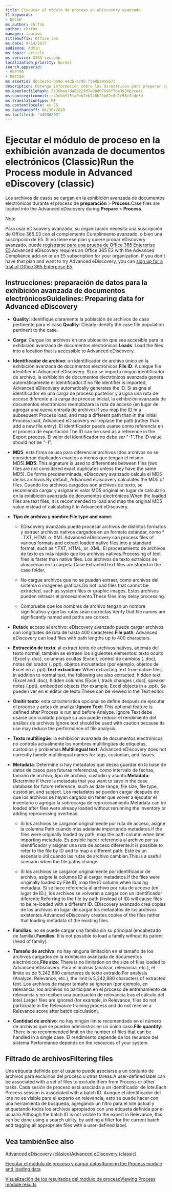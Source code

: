 ```yaml
---
title: Ejecutar el módulo de proceso en eDiscovery avanzado
f1.keywords:
- NOCSH
ms.author: chrfox
author: chrfox
manager: laurawi
titleSuffix: Office 365
ms.date: 9/14/2017
audience: Admin
ms.topic: article
ms.service: O365-seccomp
localization_priority: Normal
search.appverid:
- MOE150
- MET150
ms.assetid: dbc1e251-0596-443b-ac9b-f398ba955b73
description: Obtenga información sobre las directrices para preparar archivos de casos de datos para el análisis con eDiscovery avanzado.
ms.openlocfilehash: 5130bea7da8922fd7e98d07696ffde3930d2ce41
ms.sourcegitcommit: c43ebb915fa0eb7eb720b21b62c0d1e58e7cde3d
ms.translationtype: MT
ms.contentlocale: es-ES
ms.lasthandoff: 06/30/2020
ms.locfileid: "44936203"
---
```

# <a name="run-the-process-module-in-advanced-ediscovery-classic"></a><span data-ttu-id="13f4e-103">Ejecutar el módulo de proceso en la exhibición avanzada de documentos electrónicos (Classic)</span><span class="sxs-lookup"><span data-stu-id="13f4e-103">Run the Process module in Advanced eDiscovery (classic)</span></span>

<span data-ttu-id="13f4e-104">Los archivos de casos se cargan en la exhibición avanzada de documentos electrónicos durante el proceso de **preparación** \> **Process**.</span><span class="sxs-lookup"><span data-stu-id="13f4e-104">Case files are loaded into the Advanced eDiscovery during **Prepare** \> **Process**.</span></span> 
  
> [!NOTE]
> <span data-ttu-id="13f4e-p101">Para usar eDiscovery avanzado, su organización necesita una suscripción de Office 365 E3 con el complemento Cumplimiento avanzado, o bien una suscripción de E5. Si no tiene ese plan y quiere probar eDiscovery avanzado, puede [registrarse para una prueba de Office 365 Enterprise E5](https://go.microsoft.com/fwlink/p/?LinkID=698279).</span><span class="sxs-lookup"><span data-stu-id="13f4e-p101">Advanced eDiscovery requires an Office 365 E3 with the Advanced Compliance add-on or an E5 subscription for your organization. If you don't have that plan and want to try Advanced eDiscovery, you can [sign up for a trial of Office 365 Enterprise E5](https://go.microsoft.com/fwlink/p/?LinkID=698279).</span></span> 
  
## <a name="guidelines-preparing-data-for-advanced-ediscovery"></a><span data-ttu-id="13f4e-107">Instrucciones: preparación de datos para la exhibición avanzada de documentos electrónicos</span><span class="sxs-lookup"><span data-stu-id="13f4e-107">Guidelines: Preparing data for Advanced eDiscovery</span></span>

- <span data-ttu-id="13f4e-108">**Quality**: identifique claramente la población de archivos de caso pertinente para el caso.</span><span class="sxs-lookup"><span data-stu-id="13f4e-108">**Quality**: Clearly identify the case file population pertinent to the case.</span></span>
    
- <span data-ttu-id="13f4e-109">**Carga**: Cargue los archivos en una ubicación que sea accesible para la exhibición avanzada de documentos electrónicos.</span><span class="sxs-lookup"><span data-stu-id="13f4e-109">**Loads**: Load the files into a location that is accessible to Advanced eDiscovery.</span></span>
    
- <span data-ttu-id="13f4e-110">**Identificador de archivo**: un identificador de archivo único en la exhibición avanzada de documentos electrónicos.</span><span class="sxs-lookup"><span data-stu-id="13f4e-110">**File ID**: A unique file identifier in Advanced eDiscovery.</span></span> <span data-ttu-id="13f4e-111">Si no se importa ningún identificador de archivo, la exhibición de documentos electrónicos avanzada genera automáticamente el identificador.</span><span class="sxs-lookup"><span data-stu-id="13f4e-111">If no file identifier is imported, Advanced eDiscovery automatically generates the ID.</span></span> <span data-ttu-id="13f4e-112">Si asigna el identificador en una carga de proceso posterior y asigna una ruta de acceso diferente a la carga de proceso inicial, la exhibición avanzada de documentos electrónicos reemplazará la ruta de acceso (en lugar de agregar una nueva entrada de archivo).</span><span class="sxs-lookup"><span data-stu-id="13f4e-112">If you map the ID in a subsequent Process load, and map a different path than in the initial Process load, Advanced eDiscovery will replace the path (rather than add a new file entry).</span></span> <span data-ttu-id="13f4e-113">El identificador puede usarse como referencia en el proceso de exportación.</span><span class="sxs-lookup"><span data-stu-id="13f4e-113">The ID can be used as a reference in the Export process.</span></span> <span data-ttu-id="13f4e-114">El valor del identificador no debe ser "-1".</span><span class="sxs-lookup"><span data-stu-id="13f4e-114">The ID value should not be "-1".</span></span>
    
- <span data-ttu-id="13f4e-115">**MD5**: esta firma se usa para diferenciar archivos (dos archivos no se consideran duplicados exactos a menos que tengan el mismo MD5).</span><span class="sxs-lookup"><span data-stu-id="13f4e-115">**MD5**: This signature is used to differentiate between files (two files are not considered exact duplicates unless they have the same MD5).</span></span> <span data-ttu-id="13f4e-116">De forma predeterminada, eDiscovery avanzado calcula el MD5 de los archivos.</span><span class="sxs-lookup"><span data-stu-id="13f4e-116">By default, Advanced eDiscovery calculates the MD5 of files.</span></span> <span data-ttu-id="13f4e-117">Cuando los archivos cargados son archivos de texto, se recomienda cargar y asignar el valor MD5 original en lugar de calcularlo en la exhibición avanzada de documentos electrónicos.</span><span class="sxs-lookup"><span data-stu-id="13f4e-117">When the loaded files are text files, it is recommended to load and map the original MD5 value instead of calculating it in Advanced eDiscovery.</span></span>
    
- <span data-ttu-id="13f4e-118">**Tipo de archivo y nombre**:</span><span class="sxs-lookup"><span data-stu-id="13f4e-118">**File type and name**:</span></span>
    
  - <span data-ttu-id="13f4e-119">EDiscovery avanzado puede procesar archivos de distintos formatos y extraer archivos nativos cargados en un formato estándar, como \* . TXT, HTML o. XML.</span><span class="sxs-lookup"><span data-stu-id="13f4e-119">Advanced eDiscovery can process files of various formats and extract loaded native files into a standard format, such as \*.TXT, HTML, or .XML.</span></span> <span data-ttu-id="13f4e-120">El procesamiento de archivos de texto es más rápido que los archivos nativos.</span><span class="sxs-lookup"><span data-stu-id="13f4e-120">Processing of text files is faster than native files.</span></span> <span data-ttu-id="13f4e-121">Los archivos de texto extraídos se almacenan en la carpeta Case.</span><span class="sxs-lookup"><span data-stu-id="13f4e-121">Extracted text files are stored in the case folder.</span></span>
    
  - <span data-ttu-id="13f4e-122">No cargue archivos que no se puedan extraer, como archivos del sistema o imágenes gráficas.</span><span class="sxs-lookup"><span data-stu-id="13f4e-122">Do not load files that cannot be extracted, such as system files or graphic images.</span></span> <span data-ttu-id="13f4e-123">Estos archivos pueden retrasar el procesamiento.</span><span class="sxs-lookup"><span data-stu-id="13f4e-123">These files may delay processing.</span></span>
    
  - <span data-ttu-id="13f4e-124">Compruebe que los nombres de archivo tengan un nombre significativo y que las rutas sean correctas.</span><span class="sxs-lookup"><span data-stu-id="13f4e-124">Verify that file names are significantly named and paths are correct.</span></span>
    
- <span data-ttu-id="13f4e-125">**Ruta**de acceso al archivo: eDiscovery avanzado puede cargar archivos con longitudes de ruta de hasta 400 caracteres.</span><span class="sxs-lookup"><span data-stu-id="13f4e-125">**File path**: Advanced eDiscovery can load files with path lengths up to 400 characters.</span></span>
    
- <span data-ttu-id="13f4e-126">**Extracción de texto**: al extraer texto de archivos nativos, además del texto normal, también se extraen los siguientes elementos: texto oculto (Excel y. doc), columnas ocultas (Excel), control de cambios (. doc), notas del orador (. ppt), objetos incrustados (por ejemplo, objetos de Excel en a. ppt).</span><span class="sxs-lookup"><span data-stu-id="13f4e-126">**Text extraction**: When extracting text from native files, in addition to normal text, the following are also extracted: hidden text (Excel and .doc), hidden columns (Excel), track changes (.doc), speaker notes (.ppt), embedded objects (for example, Excel objects in a .ppt).</span></span> <span data-ttu-id="13f4e-127">Se pueden ver en el editor de texto.</span><span class="sxs-lookup"><span data-stu-id="13f4e-127">These can be viewed in the Text editor.</span></span>
    
- <span data-ttu-id="13f4e-128">**Omitir texto**: esta característica opcional se define después de ejecutar el proceso y antes de analizar.</span><span class="sxs-lookup"><span data-stu-id="13f4e-128">**Ignore Text**: This optional feature is defined after Process is run and before Analyze.</span></span> <span data-ttu-id="13f4e-129">Ignore Text debe usarse con cuidado porque su uso puede reducir el rendimiento del análisis de archivos.</span><span class="sxs-lookup"><span data-stu-id="13f4e-129">Ignore text should be used with caution because its use may reduce the performance of file analysis.</span></span>
    
- <span data-ttu-id="13f4e-130">**Texto multilingüe**: la exhibición avanzada de documentos electrónicos no controla actualmente los nombres multilingües de etiquetas, custodios y problemas.</span><span class="sxs-lookup"><span data-stu-id="13f4e-130">**Multilingual text**: Advanced eDiscovery does not currently handle multilingual names for tags, custodian, and issues.</span></span>
    
- <span data-ttu-id="13f4e-131">**Metadata**: Determine si hay metadatos que desea guardar en la base de datos de casos para futuras referencias, como intervalo de fechas, tamaño de archivo, tipo de archivo, custodio y asunto.</span><span class="sxs-lookup"><span data-stu-id="13f4e-131">**Metadata**: Determine if there is metadata that you want to save in the case database for future reference, such as date range, file size, file type, custodian, and subject.</span></span> <span data-ttu-id="13f4e-132">Los metadatos se pueden cargar después de que los archivos se hayan cargado sin tener que volver a ejecutar el inventario o agregar la sobrecarga de reprocesamiento.</span><span class="sxs-lookup"><span data-stu-id="13f4e-132">Metadata can be loaded after files were already loaded without rerunning the inventory or adding reprocessing overhead.</span></span> 
    
  - <span data-ttu-id="13f4e-133">Si los archivos se cargaron originalmente por ruta de acceso, asigne la columna Path cuando más adelante importando metadatos.</span><span class="sxs-lookup"><span data-stu-id="13f4e-133">If the files were originally loaded by path, map the path column when later importing metadata.</span></span> <span data-ttu-id="13f4e-134">Es posible hacer referencia al archivo por su identificador y asignar una ruta de acceso diferente.</span><span class="sxs-lookup"><span data-stu-id="13f4e-134">It is possible to refer to the file by ID and to map a different path.</span></span> <span data-ttu-id="13f4e-135">Este es un escenario útil cuando las rutas de archivo cambian.</span><span class="sxs-lookup"><span data-stu-id="13f4e-135">This is a useful scenario when the file paths change.</span></span>
    
  - <span data-ttu-id="13f4e-136">Si los archivos se cargaron originalmente por identificador de archivo, asigne la columna ID al cargar metadatos.</span><span class="sxs-lookup"><span data-stu-id="13f4e-136">If the files were originally loaded by File ID, map the ID column when loading metadata.</span></span> <span data-ttu-id="13f4e-137">Si se hace referencia al archivo por ruta de acceso (en lugar de ID.), los archivos se volverán a cargar con un identificador diferente.</span><span class="sxs-lookup"><span data-stu-id="13f4e-137">Referring to the file by path (instead of ID) will cause files to be re-loaded with a different ID.</span></span> <span data-ttu-id="13f4e-138">EDiscovery avanzado crea copias de los archivos en lugar de cargar los metadatos de los archivos existentes.</span><span class="sxs-lookup"><span data-stu-id="13f4e-138">Advanced eDiscovery creates copies of the files rather that loading metadata of the existing files.</span></span>
    
- <span data-ttu-id="13f4e-139">**Familias**: no se puede cargar una familia sin su principal (encabezado de familia).</span><span class="sxs-lookup"><span data-stu-id="13f4e-139">**Families**: It is not possible to load a family without its parent (head of family).</span></span> 
    
- <span data-ttu-id="13f4e-140">**Tamaño de archivo**: no hay ninguna limitación en el tamaño de los archivos cargados en la exhibición avanzada de documentos electrónicos.</span><span class="sxs-lookup"><span data-stu-id="13f4e-140">**File size**: There is no limitation on the size of files loaded to Advanced eDiscovery.</span></span> <span data-ttu-id="13f4e-141">Para el análisis (analizar, relevancia, etc.), el límite es de 5.242.880 caracteres de texto extraído.</span><span class="sxs-lookup"><span data-stu-id="13f4e-141">For analysis (Analyze, Relevance, etc.), the limit is 5,242,880 characters of extracted text.</span></span> <span data-ttu-id="13f4e-142">Los archivos de mayor tamaño se ignoran (por ejemplo, en relevancia, los archivos no participan en el proceso de entrenamiento de relevancia y no reciben una puntuación de relevancia tras el cálculo del lote).</span><span class="sxs-lookup"><span data-stu-id="13f4e-142">Larger files are ignored (for example, in Relevance, files do not participate in the Relevance training process and do not receive a Relevance score after batch calculation).</span></span>
    
- <span data-ttu-id="13f4e-143">**Cantidad de archivo**: no hay ningún límite recomendado en el número de archivos que se pueden administrar en un único caso.</span><span class="sxs-lookup"><span data-stu-id="13f4e-143">**File quantity**: There is no recommended limit on the number of files that can be handled in a single case.</span></span> <span data-ttu-id="13f4e-144">El rendimiento depende de los recursos del sistema.</span><span class="sxs-lookup"><span data-stu-id="13f4e-144">Performance depends on the resources of your system.</span></span> 
    
## <a name="filtering-files"></a><span data-ttu-id="13f4e-145">Filtrado de archivos</span><span class="sxs-lookup"><span data-stu-id="13f4e-145">Filtering files</span></span>

<span data-ttu-id="13f4e-146">Una etiqueta definida por el usuario puede asociarse a un conjunto de archivos para excluirlos del proceso u otras tareas.</span><span class="sxs-lookup"><span data-stu-id="13f4e-146">A user-defined label can be associated with a set of files to exclude them from Process or other tasks.</span></span> <span data-ttu-id="13f4e-147">Cada sesión de proceso está asociada a un identificador de lote.</span><span class="sxs-lookup"><span data-stu-id="13f4e-147">Each Process session is associated with a batch ID.</span></span> <span data-ttu-id="13f4e-148">Aunque el identificador del lote no es visible para el experto en relevancia, esto se puede hacer con una herramienta de búsqueda, agregando un filtro para el lote actual y etiquetando todos los archivos apropiados con una etiqueta definida por el usuario.</span><span class="sxs-lookup"><span data-stu-id="13f4e-148">Although the batch ID is not visible to the expert in Relevance, this can be done using a search utility, by adding a filter for the current batch and tagging all appropriate files with a user-defined label.</span></span> 
  
## <a name="see-also"></a><span data-ttu-id="13f4e-149">Vea también</span><span class="sxs-lookup"><span data-stu-id="13f4e-149">See also</span></span>

[<span data-ttu-id="13f4e-150">Advanced eDiscovery (clásico)</span><span class="sxs-lookup"><span data-stu-id="13f4e-150">Advanced eDiscovery (classic)</span></span>](office-365-advanced-ediscovery.md)
  
[<span data-ttu-id="13f4e-151">Ejecutar el módulo de proceso y cargar datos</span><span class="sxs-lookup"><span data-stu-id="13f4e-151">Running the Process module and loading data</span></span>](run-the-process-module-and-load-data-in-advanced-ediscovery.md)
  
[<span data-ttu-id="13f4e-152">Visualización de los resultados del módulo de proceso</span><span class="sxs-lookup"><span data-stu-id="13f4e-152">Viewing Process module results</span></span>](view-process-module-results-in-advanced-ediscovery.md)

